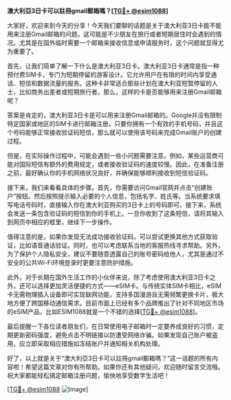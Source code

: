 **澳大利亞3日卡可以註冊gmail郵箱嗎？[[TG💪+ @esim1088](https://t.me/s/esim1088)]**

大家好，欢迎来到今天的分享！今天我们要聊的话题是关于澳大利亚3日卡能不能用来注册Gmail邮箱的问题。这可能是不少朋友在旅行或者短期居住时会遇到的情况。尤其是在国外临时需要一个邮箱来接收信息或申请服务时，这个问题就显得尤为重要了。

首先，让我们简单了解一下什么是澳大利亚3日卡。澳大利亚3日卡通常是指一种预付费SIM卡，专门为短期停留的游客设计。它允许用户在有限的时间内享受通话、短信和数据流量的服务。这种卡非常适合那些计划在澳大利亚短暂停留的人士，比如商务出差者或短期旅行者。那么，这样的卡是否能够用来注册Gmail邮箱呢？

答案是肯定的，澳大利亚3日卡是可以用来注册Gmail邮箱的。Google并没有限制特定国家或地区的SIM卡进行邮箱注册。只要你拥有一个有效的手机号码，并且这个号码能够正常接收验证码短信，那么就可以使用该号码来完成Gmail账户的创建过程。

但是，在实际操作过程中，可能会遇到一些小问题需要注意。例如，某些运营商可能对国际短信有额外的费用规定，或者接收验证码的速度较慢。因此，在准备注册之前，最好确认你的手机网络状况良好，并确保能够顺利接收到短信验证码。

接下来，我们来看看具体的步骤。首先，你需要访问Gmail官网并点击“创建账户”按钮。然后按照提示输入必要的个人信息，包括名字、姓氏等。当系统要求填写电话号码时，直接输入你在澳大利亚购买的3日卡上的号码即可。接下来，系统会发送一条包含验证码的短信到你的手机上。一旦你收到了这条短信，请将其输入到网页中相应的框里，继续下一步操作。

值得注意的是，如果你发现无法成功接收验证码，可以尝试更换其他方式获取验证，比如语音通话验证。同时，也可以考虑联系当地的客服热线寻求帮助。另外，为了保护个人隐私安全，建议不要随意透露自己的账号密码给他人，尤其是通过不安全的公共Wi-Fi环境登录时更要注意防护措施。

此外，对于长期在国外生活工作的小伙伴来说，除了考虑使用澳大利亚3日卡之外，还可以选择更加灵活便捷的方式——eSIM卡。与传统实体SIM卡相比，eSIM卡无需物理插入设备即可实现联网功能，支持多国漫游且无需频繁更换卡片，极大地方便了跨国移动通信需求。目前市面上已经有多个品牌推出了针对不同地区市场的eSIM产品，比如ESIM1088就是一个不错的选择[[TG💪+ @esim1088](https://t.me/s/esim1088)]。

最后提醒一下各位读者朋友们，在日常使用电子邮箱时一定要养成良好的习惯，定期更新密码强度，避免点击不明链接以防遭受网络诈骗。如果发现自己账户被盗用，应立即采取相应措施如冻结账户并通知相关机构处理。

好了，以上就是关于“澳大利亞3日卡可以註冊gmail郵箱嗎？”这一话题的所有内容啦！希望这篇文章对你有所帮助。如果你还有其他疑问，欢迎随时留言交流哦。祝大家都能轻松搞定邮箱注册问题，愉快地享受数字生活吧！

[[TG💪+ @esim1088](https://t.me/s/esim1088) ![Image](https://i.postimg.cc/4NQfJmqS/Snipaste-2025-05-13-00-14-12.png)]